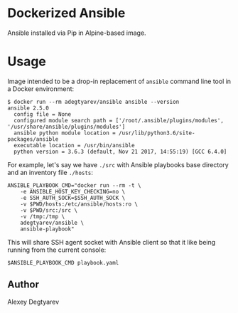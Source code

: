 # Dockerized Ansible

Ansible installed via Pip in Alpine-based image.

# Usage

Image intended to be a drop-in replacement of `ansible` command line tool in a
Docker environment:

    $ docker run --rm adegtyarev/ansible ansible --version
    ansible 2.5.0
      config file = None
      configured module search path = ['/root/.ansible/plugins/modules', '/usr/share/ansible/plugins/modules']
      ansible python module location = /usr/lib/python3.6/site-packages/ansible
      executable location = /usr/bin/ansible
      python version = 3.6.3 (default, Nov 21 2017, 14:55:19) [GCC 6.4.0]

For example, let's say we have `./src` with Ansible playbooks base directory
and an inventory file `./hosts`:

    ANSIBLE_PLAYBOOK_CMD="docker run --rm -t \
        -e ANSIBLE_HOST_KEY_CHECKING=no \
        -e SSH_AUTH_SOCK=$SSH_AUTH_SOCK \
        -v $PWD/hosts:/etc/ansible/hosts:ro \
        -v $PWD/src:/src \
        -v /tmp:/tmp \
        adegtyarev/ansible \
        ansible-playbook"

This will share SSH agent socket with Ansible client so that it like being
running from the current console:

    $ANSIBLE_PLAYBOOK_CMD playbook.yaml

## Author

Alexey Degtyarev
